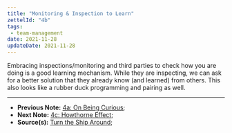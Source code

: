 ```yaml
---
title: "Monitoring & Inspection to Learn"
zettelId: "4b"
tags:
 - team-management
date: 2021-11-28
updateDate: 2021-11-28
---
```


Embracing inspections/monitoring and third parties to check how you are doing is a good learning mechanism. While they are inspecting, we can ask for a better solution that they already know (and learned) from others. This also looks like a rubber duck programming and pairing as well.

---

- **Previous Note:** [4a: On Being Curious](/notes/4a/);
- **Next Note:** [4c: Howthorne Effect](/notes/4c/);
- **Source(s):** [Turn the Ship Around](/books/turn-the-ship-around-summary-book-chapter-notes/);
